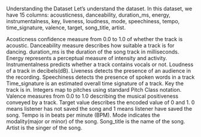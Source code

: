 Understanding the Dataset
Let’s understand the dataset. In this dataset, we have 15 columns: acousticness, danceability, duration_ms, energy, instrumentalness, key, liveness, loudness, mode, speechiness, tempo, time_signature, valence, target, song_title, artist.

Acosticness confidence measure from 0.0 to 1.0 of whether the track is acoustic.
Danceability measure describes how suitable a track is for dancing.
duration_ms is the duration of the song track in milliseconds.
Energy represents a perceptual measure of intensity and activity.
Instrumentalness predicts whether a track contains vocals or not.
Loudness of a track in decibels(dB).
Liveness detects the presence of an audience in the recording.
Speechiness detects the presence of spoken words in a track
Time_signature is an estimated overall time signature of a track.
Key the track is in. Integers map to pitches using standard Pitch Class notation.
Valence measures from 0.0 to 1.0 describing the musical positiveness conveyed by a track.
Target value describes the encoded value of 0 and 1. 0 means listener has not saved the song and 1 means listener have saved the song.
Tempo is in beats per minute (BPM).
Mode indicates the modality(major or minor) of the song.
Song_title is the name of the song.
Artist is the singer of the song.
